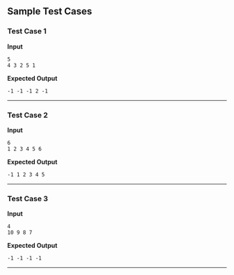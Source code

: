 ## Sample Test Cases

### Test Case 1
**Input**
```
5
4 3 2 5 1
```
**Expected Output**
```
-1 -1 -1 2 -1 
```

---

### Test Case 2
**Input**
```
6
1 2 3 4 5 6     
```
**Expected Output**
```
-1 1 2 3 4 5 
```

---

### Test Case 3
**Input**
```
4
10 9 8 7
```
**Expected Output**
```
-1 -1 -1 -1 
```

---